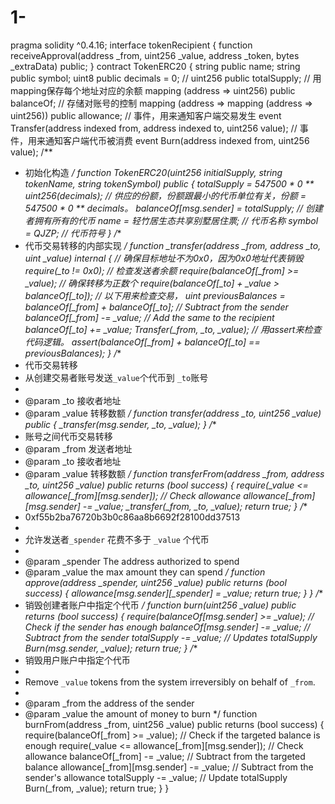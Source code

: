 # 1-

pragma solidity ^0.4.16;
interface tokenRecipient { function receiveApproval(address _from, uint256 _value, address _token, bytes _extraData) public; } 
contract TokenERC20 {
string public name;
string public symbol;
uint8 public decimals = 0;  // 
uint256 public totalSupply;
// 用mapping保存每个地址对应的余额
mapping (address => uint256) public balanceOf;
// 存储对账号的控制
mapping (address => mapping (address => uint256)) public allowance;
// 事件，用来通知客户端交易发生
event Transfer(address indexed from, address indexed to, uint256 value);
// 事件，用来通知客户端代币被消费
event Burn(address indexed from, uint256 value);
/**
* 初始化构造
*/
function TokenERC20(uint256 initialSupply, string tokenName, string tokenSymbol) public {
totalSupply = 547500 * 0 ** uint256(decimals);  // 供应的份额，份额跟最小的代币单位有关，份额 = 547500 * 0 ** decimals。
balanceOf[msg.sender] = totalSupply;                // 创建者拥有所有的代币
name = 轻竹居生态共享别墅居住票;                                   // 代币名称
symbol = QJZP;                               // 代币符号
}
/**
* 代币交易转移的内部实现
*/
function _transfer(address _from, address _to, uint _value) internal {
// 确保目标地址不为0x0，因为0x0地址代表销毁
require(_to != 0x0);
// 检查发送者余额
require(balanceOf[_from] >= _value);
// 确保转移为正数个
require(balanceOf[_to] + _value > balanceOf[_to]);
// 以下用来检查交易，
uint previousBalances = balanceOf[_from] + balanceOf[_to];
// Subtract from the sender
balanceOf[_from] -= _value;
// Add the same to the recipient
balanceOf[_to] += _value;
Transfer(_from, _to, _value);
 // 用assert来检查代码逻辑。
 assert(balanceOf[_from] + balanceOf[_to] == previousBalances);
 }
/**
*  代币交易转移
* 从创建交易者账号发送`_value`个代币到 `_to`账号
*
* @param _to 接收者地址
* @param _value 转移数额
*/
function transfer(address _to, uint256 _value) public { _transfer(msg.sender, _to, _value);
 }
/**
* 账号之间代币交易转移
* @param _from 发送者地址
* @param _to 接收者地址
* @param _value 转移数额
 */
function transferFrom(address _from, address _to, uint256 _value) public returns (bool success) {
require(_value <= allowance[_from][msg.sender]);     // Check allowance
allowance[_from][msg.sender] -= _value;
 _transfer(_from, _to, _value);
return true;
}
 /**
* 0xf55b2ba76720b3b0c86aa8b6692f28100dd37513
*
* 允许发送者`_spender` 花费不多于 `_value` 个代币
*
* @param _spender The address authorized to spend
* @param _value the max amount they can spend
*/
function approve(address _spender, uint256 _value) public
returns (bool success) {
allowance[msg.sender][_spender] = _value;
return true;
}
}
/**
* 销毁创建者账户中指定个代币
*/
function burn(uint256 _value) public returns (bool success) {
require(balanceOf[msg.sender] >= _value);   // Check if the sender has enough
balanceOf[msg.sender] -= _value;            // Subtract from the sender
totalSupply -= _value;                      // Updates totalSupply
Burn(msg.sender, _value);
return true;
}
/**
* 销毁用户账户中指定个代币
*
* Remove `_value` tokens from the system irreversibly on behalf of `_from`.
*
* @param _from the address of the sender
* @param _value the amount of money to burn
*/
function burnFrom(address _from, uint256 _value) public returns (bool success) {
require(balanceOf[_from] >= _value);                // Check if the targeted balance is enough
require(_value <= allowance[_from][msg.sender]);    // Check allowance
balanceOf[_from] -= _value;                         // Subtract from the targeted balance
allowance[_from][msg.sender] -= _value;             // Subtract from the sender's allowance
totalSupply -= _value;                              // Update totalSupply
Burn(_from, _value);
return true;
  }
}
